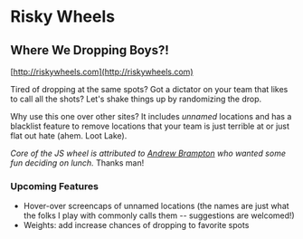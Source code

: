 # Risky Wheels
## Where We Dropping Boys?!

[http://riskywheels.com](http://riskywheels.com)

Tired of dropping at the same spots? Got a dictator on your team that likes to call all the shots? Let's shake things up by randomizing the drop.

Why use this one over other sites? It includes _unnamed_ locations and has a blacklist feature to remove locations that your team is just terrible at or just flat out hate (ahem. Loot Lake).

_Core of the JS wheel is attributed to [Andrew Brampton](https://blog.bramp.net/post/2011/07/27/html5-canvas-lunch-wheel/) who wanted some fun deciding on lunch._ Thanks man!

### Upcoming Features
* Hover-over screencaps of unnamed locations (the names are just what the folks I play with commonly calls them -- suggestions are welcomed!)
* Weights: add increase chances of dropping to favorite spots
